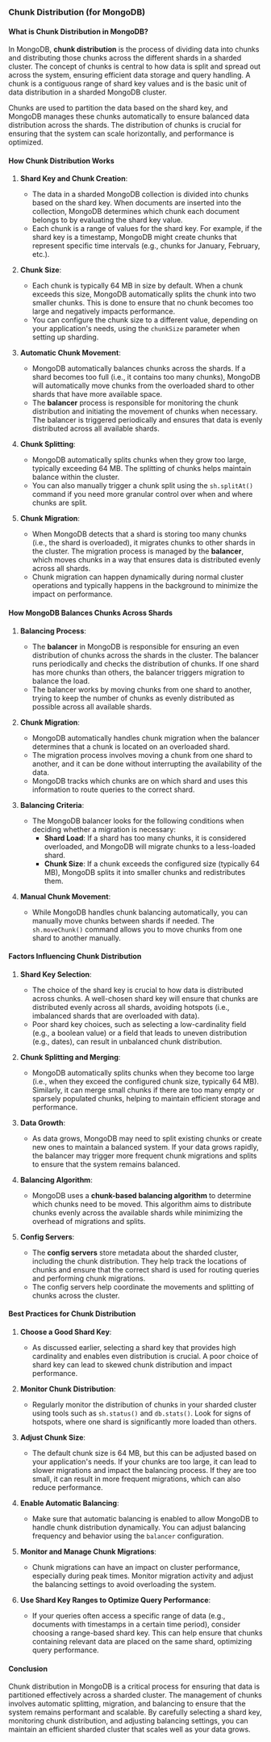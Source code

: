 ### **Chunk Distribution (for MongoDB)**

#### **What is Chunk Distribution in MongoDB?**

In MongoDB, **chunk distribution** is the process of dividing data into chunks and distributing those chunks across the different shards in a sharded cluster. The concept of chunks is central to how data is split and spread out across the system, ensuring efficient data storage and query handling. A chunk is a contiguous range of shard key values and is the basic unit of data distribution in a sharded MongoDB cluster.

Chunks are used to partition the data based on the shard key, and MongoDB manages these chunks automatically to ensure balanced data distribution across the shards. The distribution of chunks is crucial for ensuring that the system can scale horizontally, and performance is optimized.

#### **How Chunk Distribution Works**

1. **Shard Key and Chunk Creation**:
   - The data in a sharded MongoDB collection is divided into chunks based on the shard key. When documents are inserted into the collection, MongoDB determines which chunk each document belongs to by evaluating the shard key value.
   - Each chunk is a range of values for the shard key. For example, if the shard key is a timestamp, MongoDB might create chunks that represent specific time intervals (e.g., chunks for January, February, etc.).

2. **Chunk Size**:
   - Each chunk is typically 64 MB in size by default. When a chunk exceeds this size, MongoDB automatically splits the chunk into two smaller chunks. This is done to ensure that no chunk becomes too large and negatively impacts performance.
   - You can configure the chunk size to a different value, depending on your application's needs, using the `chunkSize` parameter when setting up sharding.

3. **Automatic Chunk Movement**:
   - MongoDB automatically balances chunks across the shards. If a shard becomes too full (i.e., it contains too many chunks), MongoDB will automatically move chunks from the overloaded shard to other shards that have more available space.
   - The **balancer** process is responsible for monitoring the chunk distribution and initiating the movement of chunks when necessary. The balancer is triggered periodically and ensures that data is evenly distributed across all available shards.
   
4. **Chunk Splitting**:
   - MongoDB automatically splits chunks when they grow too large, typically exceeding 64 MB. The splitting of chunks helps maintain balance within the cluster.
   - You can also manually trigger a chunk split using the `sh.splitAt()` command if you need more granular control over when and where chunks are split.

5. **Chunk Migration**:
   - When MongoDB detects that a shard is storing too many chunks (i.e., the shard is overloaded), it migrates chunks to other shards in the cluster. The migration process is managed by the **balancer**, which moves chunks in a way that ensures data is distributed evenly across all shards.
   - Chunk migration can happen dynamically during normal cluster operations and typically happens in the background to minimize the impact on performance.

#### **How MongoDB Balances Chunks Across Shards**

1. **Balancing Process**:
   - The **balancer** in MongoDB is responsible for ensuring an even distribution of chunks across the shards in the cluster. The balancer runs periodically and checks the distribution of chunks. If one shard has more chunks than others, the balancer triggers migration to balance the load.
   - The balancer works by moving chunks from one shard to another, trying to keep the number of chunks as evenly distributed as possible across all available shards.

2. **Chunk Migration**:
   - MongoDB automatically handles chunk migration when the balancer determines that a chunk is located on an overloaded shard.
   - The migration process involves moving a chunk from one shard to another, and it can be done without interrupting the availability of the data.
   - MongoDB tracks which chunks are on which shard and uses this information to route queries to the correct shard.

3. **Balancing Criteria**:
   - The MongoDB balancer looks for the following conditions when deciding whether a migration is necessary:
     - **Shard Load**: If a shard has too many chunks, it is considered overloaded, and MongoDB will migrate chunks to a less-loaded shard.
     - **Chunk Size**: If a chunk exceeds the configured size (typically 64 MB), MongoDB splits it into smaller chunks and redistributes them.

4. **Manual Chunk Movement**:
   - While MongoDB handles chunk balancing automatically, you can manually move chunks between shards if needed. The `sh.moveChunk()` command allows you to move chunks from one shard to another manually.

#### **Factors Influencing Chunk Distribution**

1. **Shard Key Selection**:
   - The choice of the shard key is crucial to how data is distributed across chunks. A well-chosen shard key will ensure that chunks are distributed evenly across all shards, avoiding hotspots (i.e., imbalanced shards that are overloaded with data).
   - Poor shard key choices, such as selecting a low-cardinality field (e.g., a boolean value) or a field that leads to uneven distribution (e.g., dates), can result in unbalanced chunk distribution.

2. **Chunk Splitting and Merging**:
   - MongoDB automatically splits chunks when they become too large (i.e., when they exceed the configured chunk size, typically 64 MB). Similarly, it can merge small chunks if there are too many empty or sparsely populated chunks, helping to maintain efficient storage and performance.

3. **Data Growth**:
   - As data grows, MongoDB may need to split existing chunks or create new ones to maintain a balanced system. If your data grows rapidly, the balancer may trigger more frequent chunk migrations and splits to ensure that the system remains balanced.

4. **Balancing Algorithm**:
   - MongoDB uses a **chunk-based balancing algorithm** to determine which chunks need to be moved. This algorithm aims to distribute chunks evenly across the available shards while minimizing the overhead of migrations and splits.

5. **Config Servers**:
   - The **config servers** store metadata about the sharded cluster, including the chunk distribution. They help track the locations of chunks and ensure that the correct shard is used for routing queries and performing chunk migrations.
   - The config servers help coordinate the movements and splitting of chunks across the cluster.

#### **Best Practices for Chunk Distribution**

1. **Choose a Good Shard Key**:
   - As discussed earlier, selecting a shard key that provides high cardinality and enables even distribution is crucial. A poor choice of shard key can lead to skewed chunk distribution and impact performance.

2. **Monitor Chunk Distribution**:
   - Regularly monitor the distribution of chunks in your sharded cluster using tools such as `sh.status()` and `db.stats()`. Look for signs of hotspots, where one shard is significantly more loaded than others.

3. **Adjust Chunk Size**:
   - The default chunk size is 64 MB, but this can be adjusted based on your application's needs. If your chunks are too large, it can lead to slower migrations and impact the balancing process. If they are too small, it can result in more frequent migrations, which can also reduce performance.

4. **Enable Automatic Balancing**:
   - Make sure that automatic balancing is enabled to allow MongoDB to handle chunk distribution dynamically. You can adjust balancing frequency and behavior using the `balancer` configuration.

5. **Monitor and Manage Chunk Migrations**:
   - Chunk migrations can have an impact on cluster performance, especially during peak times. Monitor migration activity and adjust the balancing settings to avoid overloading the system.

6. **Use Shard Key Ranges to Optimize Query Performance**:
   - If your queries often access a specific range of data (e.g., documents with timestamps in a certain time period), consider choosing a range-based shard key. This can help ensure that chunks containing relevant data are placed on the same shard, optimizing query performance.

#### **Conclusion**

Chunk distribution in MongoDB is a critical process for ensuring that data is partitioned effectively across a sharded cluster. The management of chunks involves automatic splitting, migration, and balancing to ensure that the system remains performant and scalable. By carefully selecting a shard key, monitoring chunk distribution, and adjusting balancing settings, you can maintain an efficient sharded cluster that scales well as your data grows.